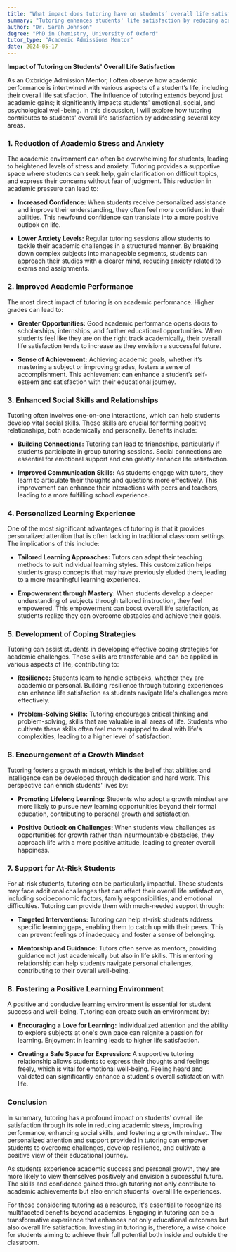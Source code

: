 ```yaml
---
title: "What impact does tutoring have on students’ overall life satisfaction?"
summary: "Tutoring enhances students' life satisfaction by reducing academic stress, improving emotional well-being, and fostering social connections and confidence."
author: "Dr. Sarah Johnson"
degree: "PhD in Chemistry, University of Oxford"
tutor_type: "Academic Admissions Mentor"
date: 2024-05-17
---
```


**Impact of Tutoring on Students' Overall Life Satisfaction**

As an Oxbridge Admission Mentor, I often observe how academic performance is intertwined with various aspects of a student’s life, including their overall life satisfaction. The influence of tutoring extends beyond just academic gains; it significantly impacts students' emotional, social, and psychological well-being. In this discussion, I will explore how tutoring contributes to students' overall life satisfaction by addressing several key areas.

### 1. **Reduction of Academic Stress and Anxiety**

The academic environment can often be overwhelming for students, leading to heightened levels of stress and anxiety. Tutoring provides a supportive space where students can seek help, gain clarification on difficult topics, and express their concerns without fear of judgment. This reduction in academic pressure can lead to:

- **Increased Confidence:** When students receive personalized assistance and improve their understanding, they often feel more confident in their abilities. This newfound confidence can translate into a more positive outlook on life.

- **Lower Anxiety Levels:** Regular tutoring sessions allow students to tackle their academic challenges in a structured manner. By breaking down complex subjects into manageable segments, students can approach their studies with a clearer mind, reducing anxiety related to exams and assignments.

### 2. **Improved Academic Performance**

The most direct impact of tutoring is on academic performance. Higher grades can lead to:

- **Greater Opportunities:** Good academic performance opens doors to scholarships, internships, and further educational opportunities. When students feel like they are on the right track academically, their overall life satisfaction tends to increase as they envision a successful future.

- **Sense of Achievement:** Achieving academic goals, whether it’s mastering a subject or improving grades, fosters a sense of accomplishment. This achievement can enhance a student’s self-esteem and satisfaction with their educational journey.

### 3. **Enhanced Social Skills and Relationships**

Tutoring often involves one-on-one interactions, which can help students develop vital social skills. These skills are crucial for forming positive relationships, both academically and personally. Benefits include:

- **Building Connections:** Tutoring can lead to friendships, particularly if students participate in group tutoring sessions. Social connections are essential for emotional support and can greatly enhance life satisfaction.

- **Improved Communication Skills:** As students engage with tutors, they learn to articulate their thoughts and questions more effectively. This improvement can enhance their interactions with peers and teachers, leading to a more fulfilling school experience.

### 4. **Personalized Learning Experience**

One of the most significant advantages of tutoring is that it provides personalized attention that is often lacking in traditional classroom settings. The implications of this include:

- **Tailored Learning Approaches:** Tutors can adapt their teaching methods to suit individual learning styles. This customization helps students grasp concepts that may have previously eluded them, leading to a more meaningful learning experience.

- **Empowerment through Mastery:** When students develop a deeper understanding of subjects through tailored instruction, they feel empowered. This empowerment can boost overall life satisfaction, as students realize they can overcome obstacles and achieve their goals.

### 5. **Development of Coping Strategies**

Tutoring can assist students in developing effective coping strategies for academic challenges. These skills are transferable and can be applied in various aspects of life, contributing to:

- **Resilience:** Students learn to handle setbacks, whether they are academic or personal. Building resilience through tutoring experiences can enhance life satisfaction as students navigate life's challenges more effectively.

- **Problem-Solving Skills:** Tutoring encourages critical thinking and problem-solving, skills that are valuable in all areas of life. Students who cultivate these skills often feel more equipped to deal with life's complexities, leading to a higher level of satisfaction.

### 6. **Encouragement of a Growth Mindset**

Tutoring fosters a growth mindset, which is the belief that abilities and intelligence can be developed through dedication and hard work. This perspective can enrich students' lives by:

- **Promoting Lifelong Learning:** Students who adopt a growth mindset are more likely to pursue new learning opportunities beyond their formal education, contributing to personal growth and satisfaction.

- **Positive Outlook on Challenges:** When students view challenges as opportunities for growth rather than insurmountable obstacles, they approach life with a more positive attitude, leading to greater overall happiness.

### 7. **Support for At-Risk Students**

For at-risk students, tutoring can be particularly impactful. These students may face additional challenges that can affect their overall life satisfaction, including socioeconomic factors, family responsibilities, and emotional difficulties. Tutoring can provide them with much-needed support through:

- **Targeted Interventions:** Tutoring can help at-risk students address specific learning gaps, enabling them to catch up with their peers. This can prevent feelings of inadequacy and foster a sense of belonging.

- **Mentorship and Guidance:** Tutors often serve as mentors, providing guidance not just academically but also in life skills. This mentoring relationship can help students navigate personal challenges, contributing to their overall well-being.

### 8. **Fostering a Positive Learning Environment**

A positive and conducive learning environment is essential for student success and well-being. Tutoring can create such an environment by:

- **Encouraging a Love for Learning:** Individualized attention and the ability to explore subjects at one's own pace can reignite a passion for learning. Enjoyment in learning leads to higher life satisfaction.

- **Creating a Safe Space for Expression:** A supportive tutoring relationship allows students to express their thoughts and feelings freely, which is vital for emotional well-being. Feeling heard and validated can significantly enhance a student's overall satisfaction with life.

### Conclusion

In summary, tutoring has a profound impact on students' overall life satisfaction through its role in reducing academic stress, improving performance, enhancing social skills, and fostering a growth mindset. The personalized attention and support provided in tutoring can empower students to overcome challenges, develop resilience, and cultivate a positive view of their educational journey. 

As students experience academic success and personal growth, they are more likely to view themselves positively and envision a successful future. The skills and confidence gained through tutoring not only contribute to academic achievements but also enrich students' overall life experiences. 

For those considering tutoring as a resource, it's essential to recognize its multifaceted benefits beyond academics. Engaging in tutoring can be a transformative experience that enhances not only educational outcomes but also overall life satisfaction. Investing in tutoring is, therefore, a wise choice for students aiming to achieve their full potential both inside and outside the classroom.
    